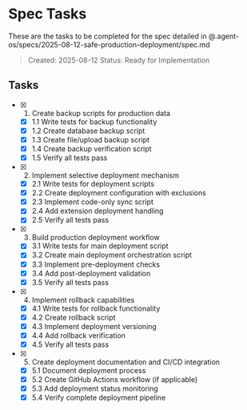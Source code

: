 # Spec Tasks

These are the tasks to be completed for the spec detailed in @.agent-os/specs/2025-08-12-safe-production-deployment/spec.md

> Created: 2025-08-12
> Status: Ready for Implementation

## Tasks

- [x] 1. Create backup scripts for production data
  - [x] 1.1 Write tests for backup functionality
  - [x] 1.2 Create database backup script
  - [x] 1.3 Create file/upload backup script
  - [x] 1.4 Create backup verification script
  - [x] 1.5 Verify all tests pass

- [x] 2. Implement selective deployment mechanism
  - [x] 2.1 Write tests for deployment scripts
  - [x] 2.2 Create deployment configuration with exclusions
  - [x] 2.3 Implement code-only sync script
  - [x] 2.4 Add extension deployment handling
  - [x] 2.5 Verify all tests pass

- [x] 3. Build production deployment workflow
  - [x] 3.1 Write tests for main deployment script
  - [x] 3.2 Create main deployment orchestration script
  - [x] 3.3 Implement pre-deployment checks
  - [x] 3.4 Add post-deployment validation
  - [x] 3.5 Verify all tests pass

- [x] 4. Implement rollback capabilities
  - [x] 4.1 Write tests for rollback functionality
  - [x] 4.2 Create rollback script
  - [x] 4.3 Implement deployment versioning
  - [x] 4.4 Add rollback verification
  - [x] 4.5 Verify all tests pass

- [x] 5. Create deployment documentation and CI/CD integration
  - [x] 5.1 Document deployment process
  - [x] 5.2 Create GitHub Actions workflow (if applicable)
  - [x] 5.3 Add deployment status monitoring
  - [x] 5.4 Verify complete deployment pipeline